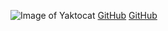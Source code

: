 ![Image of Yaktocat](https://octodex.github.com/images/yaktocat.png)
[GitHub](http://github.com)
[GitHub](http://yandex.ru)
